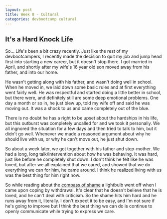 ```yaml
---
layout: post
title: Week 8 - Cultural
categories: devbootcamp cultural
---
```


It's a Hard Knock Life
----------------------

So... Life's been a bit crazy recently. Just like the rest of my devbootcampers, I recently made the decision to quit my job and jump head first into starting a new career, but it doesn't stop there. I got married in April, and shortly after my wife's 16 year old son moved away from his father, and into our home.

He wasn't getting along with his father, and wasn't doing well in school. When he moved in, we laid down some basic rules and at first everything went fairly well. He was respectful and started doing a little better in school, but there were, and definitely still are some deep emotional problems. One day a month or so in, he just blew up, told my wife off and said he was moving out. It was a shock to us and came completely out of the blue.

There is no doubt he has a right to be upset about the hardships in his life, but this outburst was completely uncalled for and we took it personally. We all ingnored the situation for a few days and then tried to talk to him, but it didn't go well. Whenever we made a reasoned argument about why he should live with us, or why he can't move out, he just shut down.

So about a week later, we got together with his father and step-mother. We had a long, long talk/intervention about how he was behaving. It was hard, just like before he completely shut down. I don't think he felt like he was loved, but after we all explained that we cared, and showed that we do everything we can for him, he came around. I think he realized living with us was the best thing for him right now.

So while reading about the [compass of shame](http://southdown.on.ca/publications/articles/Compass-of-Shame.pdf) a lightbulb went off when I came upon coping by withdrawal. It's clear that he doesn't believe that he is loved, and he can't deal with criticism. So the shame hits him hard and he runs away from it, literally. I don't expect it to be easy, and I'm not sure if he's going to improve but I think the best thing we can do is continue to openly communicate while trying to express we care.


